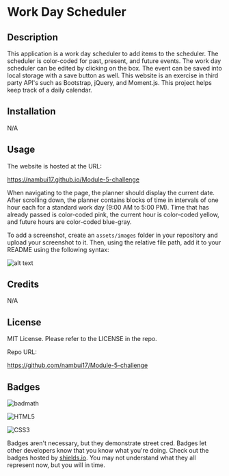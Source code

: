 # Work Day Scheduler

## Description

This application is a work day scheduler to add items to the scheduler. The scheduler is color-coded for past, present, and future events. The work day scheduler can be edited by clicking on the box. The event can be saved into local storage with a save button as well. This website is an exercise in third party API's such as Bootstrap, jQuery, and Moment.js. This project helps keep track of a daily calendar.


## Installation

N/A

## Usage

The website is hosted at the URL:

https://nambui17.github.io/Module-5-challenge

When navigating to the page, the planner should display the current date. After scrolling down, the planner contains blocks of time in intervals of one hour each for a standard work day (9:00 AM to 5:00 PM). Time that has already passed is color-coded pink, the current hour is color-coded yellow, and future hours are color-coded blue-gray.

To add a screenshot, create an `assets/images` folder in your repository and upload your screenshot to it. Then, using the relative file path, add it to your README using the following syntax:

![alt text](assets/images/screenshot.png)

## Credits

N/A

## License

MIT License. Please refer to the LICENSE in the repo.

Repo URL:

https://github.com/nambui17/Module-5-challenge


## Badges

![badmath](https://img.shields.io/github/languages/top/nielsenjared/badmath)

![HTML5](https://img.shields.io/badge/HTML5-E34F26?style=for-the-badge&logo=html5&logoColor=white)

![CSS3](https://img.shields.io/badge/CSS3-1572B6?style=for-the-badge&logo=css3&logoColor=white)

Badges aren't necessary, but they demonstrate street cred. Badges let other developers know that you know what you're doing. Check out the badges hosted by [shields.io](https://shields.io/). You may not understand what they all represent now, but you will in time.
